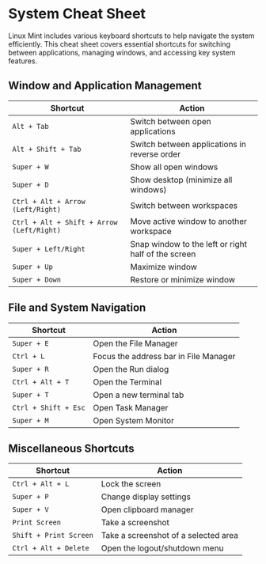 # System Cheat Sheet

Linux Mint includes various keyboard shortcuts to help navigate the system efficiently. This cheat sheet covers essential shortcuts for switching between applications, managing windows, and accessing key system features.

## Window and Application Management

| Shortcut | Action |
|----------|--------|
| `Alt + Tab` | Switch between open applications |
| `Alt + Shift + Tab` | Switch between applications in reverse order |
| `Super + W` | Show all open windows |
| `Super + D` | Show desktop (minimize all windows) |
| `Ctrl + Alt + Arrow (Left/Right)` | Switch between workspaces |
| `Ctrl + Alt + Shift + Arrow (Left/Right)` | Move active window to another workspace |
| `Super + Left/Right` | Snap window to the left or right half of the screen |
| `Super + Up` | Maximize window |
| `Super + Down` | Restore or minimize window |

## File and System Navigation

| Shortcut | Action |
|----------|--------|
| `Super + E` | Open the File Manager |
| `Ctrl + L` | Focus the address bar in File Manager |
| `Super + R` | Open the Run dialog |
| `Ctrl + Alt + T` | Open the Terminal |
| `Super + T` | Open a new terminal tab |
| `Ctrl + Shift + Esc` | Open Task Manager |
| `Super + M` | Open System Monitor |

## Miscellaneous Shortcuts

| Shortcut | Action |
|----------|--------|
| `Ctrl + Alt + L` | Lock the screen |
| `Super + P` | Change display settings |
| `Super + V` | Open clipboard manager |
| `Print Screen` | Take a screenshot |
| `Shift + Print Screen` | Take a screenshot of a selected area |
| `Ctrl + Alt + Delete` | Open the logout/shutdown menu |

